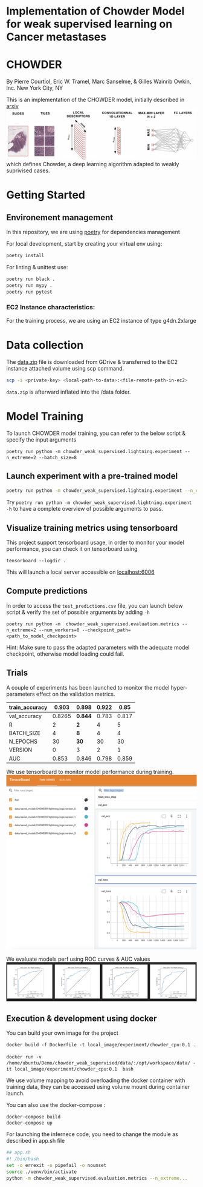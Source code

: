 # Implementation of Chowder Model for weak supervised learning on Cancer metastases

# CHOWDER
By Pierre Courtiol, Eric W. Tramel, Marc Sanselme, & Gilles Wainrib
Owkin, Inc.
New York City, NY


This is an implementation of the CHOWDER model, initially described in [arxiv](https://arxiv.org/pdf/1802.02212.pdf)
![Chowder](assets/chowder.png) which defines Chowder, a deep learning algorithm adapted to weakly suprivised cases.
# Getting Started

## Environement management
In this repository, we are using [poetry](https://python-poetry.org/docs/) for dependencies management 

For local development, start by creating your virtual env using:
```bash
poetry install
```

For linting & unittest use:
```bash
poetry run black .
poetry run mypy .
poetry run pytest
```

### EC2 Instance characteristics:
For the training process, we are using an EC2 instance of type g4dn.2xlarge


# Data collection
The [data.zip](https://drive.google.com/file/d/1xji9q5GUUtca-du96LTusM6dFRfyAxP-/view?ts=641d6a21) file is downloaded from GDrive & transferred to the EC2 instance attached volume using scp command. 
```bash
scp -i <private-key> <local-path-to-data>:<file-remote-path-in-ec2>
```

`data.zip` is afterward inflated into the /data folder.


# Model Training
To launch CHOWDER model training, you can refer to the below script & specify the input arguments
```
poetry run python -m chowder_weak_supervised.lightning.experiment --n_extreme=2 --batch_size=8
```


## Launch experiment with a pre-trained model 

```bash
poetry run python -m chowder_weak_supervised.lightning.experiment --n_extreme=2 --batch_size=4 --n_epochs=10 --pretrained_model_weights "data/saved_model/CHOWDER/lightning_logs/version_0/checkpoints/epoch=6-step=483.ckpt"
```


Try `poetry run python -m chowder_weak_supervised.lightning.experiment -h` to have a complete overview of possible arguments to pass.

## Visualize training metrics using tensorboard
This project support tensorboard usage, in order to monitor your model performance, you can check it on tensorboard using 

```
tensorboard --logdir .
```
This will launch a local server accessible on [localhost:6006](http://localhost:6006/)


## Compute predictions
In order to access the `test_predictions.csv` file, you can launch below script & verify the  set of possible arguments by adding `-h` 
```
poetry run python -m  chowder_weak_supervised.evaluation.metrics --n_extreme=2 --num_workers=0 --checkpoint_path=<path_to_model_checkpoint>
```
Hint: Make sure to pass the adapted parameters with the adequate model checkpoint, otherwise model loading could fail.


## Trials 
A couple of experiments has been launched to monitor the model hyper-parameters effect on the validation metrics.

| train_accuracy | 0.903  | **0.898** | 0.922 | 0.85  |
|----------------|--------|-----------|-------|-------|
| val_accuracy   | 0.8265 | **0.844** | 0.783 | 0.817 |
|        R       |      2 |     **2** |     4 |     5 |
| BATCH_SIZE     |      4 |     **8** |     4 |     4 |
| N_EPOCHS       |     30 |    **30** |    30 |    30 |
| VERSION        |     0  |       3   |   2   |    1  |
| AUC            | 0.853  |    0.846  |  0.798| 0.859 |

We use tensorboard to monitor model performance during training.
![TensorBoard](data/metrics/tensorboard_logs.png)

We evaluate models perf using ROC curves & AUC values
![TensorBoard](data/metrics/ROC_curves.png)

## Execution & development using docker
You can build your own image for the project

```
docker build -f Dockerfile -t local_image/experiment/chowder_cpu:0.1 .

docker run -v /home/ubuntu/Demo/chowder_weak_supervised/data/:/opt/workspace/data/ -it local_image/experiment/chowder_cpu:0.1  bash
```

We use volume mapping to avoid overloading the docker container with training data, they can be accessed using volume mount during container launch.

You can also use the docker-compose :
```
docker-compose build
docker-compose up
```
For launching the infernece code, you need to change the module as described in app.sh file

```bash
## app.sh
#! /bin/bash
set -o errexit -o pipefail -o nounset
source ./venv/bin/activate
python -m chowder_weak_supervised.evaluation.metrics --n_extreme...
```
